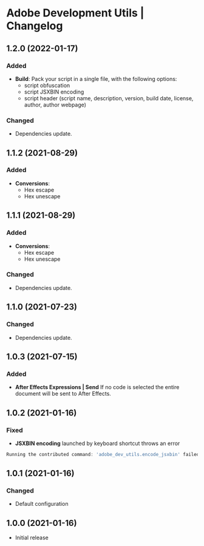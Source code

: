 # Adobe Development Utils | Changelog

## 1.2.0 (2022-01-17)

### Added

- **Build**: Pack your script in a single file, with the following options:
	- script obfuscation
	- script JSXBIN encoding
	- script header (script name, description, version, build date, license, author, author webpage)

### Changed

- Dependencies update.

## 1.1.2 (2021-08-29)

### Added

- **Conversions**:
	- Hex escape
	- Hex unescape

## 1.1.1 (2021-08-29)

### Added

- **Conversions**:
	- Hex escape
	- Hex unescape

### Changed

- Dependencies update.

## 1.1.0 (2021-07-23)

### Changed

- Dependencies update.

## 1.0.3 (2021-07-15)

### Added

- **After Effects Expressions | Send**
If no code is selected the entire document will be sent to After Effects.

## 1.0.2 (2021-01-16)

### Fixed

- **JSXBIN encoding** launched by keyboard shortcut throws an error

```javascript
Running the contributed command: 'adobe_dev_utils.encode_jsxbin' failed.
```

## 1.0.1 (2021-01-16)

### Changed

- Default configuration

## 1.0.0 (2021-01-16)

- Initial release
